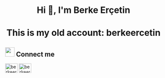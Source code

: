 <h1 align="center">Hi 👋, I'm Berke Erçetin</h1>

<h1 align="center">This is my old account: berkeercetin </h1>




## <img src="https://media.giphy.com/media/iY8CRBdQXODJSCERIr/giphy.gif" width="30px"> Connect me
<p align="left">
 <a href="https://www.linkedin.com/in/berke-er%C3%A7etin/" target="blank"><img align="center" src="https://raw.githubusercontent.com/rahuldkjain/github-profile-readme-generator/master/src/images/icons/Social/linked-in-alt.svg" alt="berkeercetin/" height="30" width="40" /></a>
 <a href="https://www.instagram.com/berkeercetinn/" target="blank"><img align="center" src="https://raw.githubusercontent.com/rahuldkjain/github-profile-readme-generator/master/src/images/icons/Social/instagram.svg" alt="berkeercetin" height="30" width="40" /></a>
</p>

